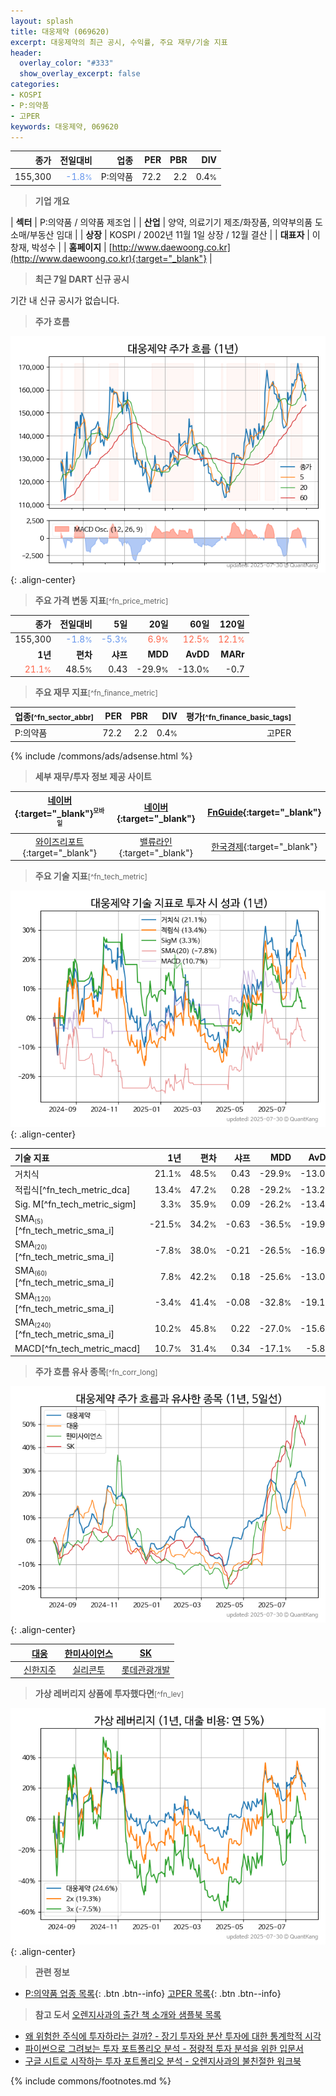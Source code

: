 ```yaml
---
layout: splash
title: 대웅제약 (069620)
excerpt: 대웅제약의 최근 공시, 수익률, 주요 재무/기술 지표
header:
  overlay_color: "#333"
  show_overlay_excerpt: false
categories:
- KOSPI
- P:의약품
- 고PER
keywords: 대웅제약, 069620
---
```


| **종가** | **전일대비** | **업종** | **PER** | **PBR** | **DIV** |
| -------: | -----------: | -------: | ------: | ------: | ------: |
| 155,300 | <span style="color: cornflowerblue">-1.8<small>%</small></span> | P:의약품 | 72.2 | 2.2 | 0.4<small>%</small> |

<!-- more -->


> **기업 개요**<a id="company"></a>

| <span style="white-space:nowrap;">**섹터**</span> | P:의약품 / 의약품 제조업 |
| <span style="white-space:nowrap;">**산업**</span> | 양약, 의료기기 제조/화장품, 의약부의품 도소매/부동산 임대 |
| <span style="white-space:nowrap;">**상장**</span> | KOSPI / 2002년 11월 1일 상장 / 12월 결산 |
| <span style="white-space:nowrap;">**대표자**</span> | 이창재, 박성수 |
| <span style="white-space:nowrap;">**홈페이지**</span> | [http://www.daewoong.co.kr](http://www.daewoong.co.kr){:target="_blank"} |


> **최근 7일 DART 신규 공시**<a id="dart"></a>

기간 내 신규 공시가 없습니다.


> **주가 흐름**<a id="price"></a>

![069620](/stock/images/069620.png){: .align-center}


> **주요 가격 변동 지표**<small>[^fn_price_metric]</small>

| **종가** | **전일대비** | **5일** | **20일** | **60일** | **120일** |
| -------: | -----------: | ------: | -------: | -------: | --------: |
| 155,300 | <span style="color: cornflowerblue">-1.8<small>%</small></span> | <span style="color: cornflowerblue">-5.3<small>%</small></span> | <span style="color: tomato">6.9<small>%</small></span> | <span style="color: tomato">12.5<small>%</small></span> | <span style="color: tomato">12.1<small>%</small></span> |
| **1년** | **편차** | **샤프** | **MDD** | **AvDD** | **MARr** |
| <span style="color: tomato">21.1<small>%</small></span> | 48.5<small>%</small> | 0.43 | -29.9<small>%</small> | -13.0<small>%</small> | -0.7 |


> **주요 재무 지표**<small>[^fn_finance_metric]</small>

| **업종**<small>[^fn_sector_abbr]</small> | **PER** | **PBR** | **DIV** | **평가**<small>[^fn_finance_basic_tags]</small> |
| :--------------------------------------- | ------: | ------: | ------: | ----------------------------------------------: |
| P:의약품 | 72.2 | 2.2 | 0.4<small>%</small> | 고PER |



{% include /commons/ads/adsense.html %}

> **세부 재무/투자 정보 제공 사이트**

| [네이버](https://m.stock.naver.com/domestic/stock/069620/finance/summary){:target="_blank"}<sup><small>모바일</small></sup> | [네이버](https://finance.naver.com/item/coinfo.naver?code=069620){:target="_blank"} | [FnGuide](https://comp.fnguide.com/SVO2/ASP/SVD_Invest.asp?gicode=A069620&MenuYn=Y){:target="_blank"} |
| :---: | :---: | :---: |
| [와이즈리포트](https://comp.wisereport.co.kr/company/c1040001.aspx?cmp_cd=069620){:target="_blank"} | [밸류라인](https://www.valueline.co.kr/finance/summary/069620){:target="_blank"} | [한국경제](https://markets.hankyung.com/stock/069620/financial-summary){:target="_blank"} |


> **주요 기술 지표**<small>[^fn_tech_metric]</small>


![069620](/stock/images/069620_tech.png){: .align-center}

| **기술 지표** | **1년** | **편차** | **샤프** | **MDD** | **AvDD** |
| :------------ | ------: | -----------: | -------: | ------: | -------: |
| 거치식 | 21.1<small>%</small> | 48.5<small>%</small> | 0.43 | -29.9<small>%</small> | -13.0<small>%</small> |
| 적립식[^fn_tech_metric_dca] | 13.4<small>%</small> | 47.2<small>%</small> | 0.28 | -29.2<small>%</small> | -13.2<small>%</small> |
| Sig. M[^fn_tech_metric_sigm] | 3.3<small>%</small> | 35.9<small>%</small> | 0.09 | -26.2<small>%</small> | -13.4<small>%</small> |
| SMA<small><sub>(5)</sub></small>[^fn_tech_metric_sma_i] | -21.5<small>%</small> | 34.2<small>%</small> | -0.63 | -36.5<small>%</small> | -19.9<small>%</small> |
| SMA<small><sub>(20)</sub></small>[^fn_tech_metric_sma_i] | -7.8<small>%</small> | 38.0<small>%</small> | -0.21 | -26.5<small>%</small> | -16.9<small>%</small> |
| SMA<small><sub>(60)</sub></small>[^fn_tech_metric_sma_i] | 7.8<small>%</small> | 42.2<small>%</small> | 0.18 | -25.6<small>%</small> | -13.0<small>%</small> |
| SMA<small><sub>(120)</sub></small>[^fn_tech_metric_sma_i] | -3.4<small>%</small> | 41.4<small>%</small> | -0.08 | -32.8<small>%</small> | -19.1<small>%</small> |
| SMA<small><sub>(240)</sub></small>[^fn_tech_metric_sma_i] | 10.2<small>%</small> | 45.8<small>%</small> | 0.22 | -27.0<small>%</small> | -15.6<small>%</small> |
| MACD[^fn_tech_metric_macd] | 10.7<small>%</small> | 31.4<small>%</small> | 0.34 | -17.1<small>%</small> | -5.8<small>%</small> |


> **주가 흐름 유사 종목**<a id="corr"></a><small>[^fn_corr_long]</small>

![069620](/stock/images/069620_corr.png){: .align-center}

|       | [대웅](/003090/) | [한미사이언스](/008930/) | [SK](/034730/) |
| :---: | :------------------------------------: | :------------------------------------: | :------------------------------------: |
|       | [신한지주](/055550/) | [실리콘투](/257720/) | [롯데관광개발](/032350/) |


> **가상 레버리지 상품에 투자했다면**<a id="2x"></a><small>[^fn_lev]</small>

![069620](/stock/images/069620_2x.png){: .align-center}


> **관련 정보**

- [P:의약품 업종 목록](/stats/sector/kospi_업종_의약품_종목/){: .btn .btn--info} [고PER 목록](/fn/fn_high_per/){: .btn .btn--info}

> **참고 도서** [오렌지사과의 출간 책 소개와 샘플북 목록](https://kongdori.tistory.com/691)

- [왜 위험한 주식에 투자하라는 걸까? - 장기 투자와 분산 투자에 대한 통계학적 시각](https://kongdori.tistory.com/421)
- [파이썬으로 그려보는 투자 포트폴리오 분석  - 정량적 투자 분석을 위한 입문서](https://kongdori.tistory.com/643)
- [구글 시트로 시작하는 투자 포트폴리오 분석 - 오렌지사과의 불친절한 워크북](https://kongdori.tistory.com/449)


{% include commons/footnotes.md %}
